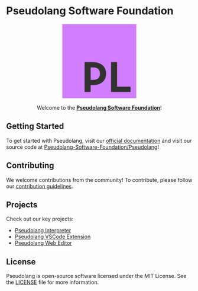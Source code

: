 # Pseudolang Software Foundation

<p align="center">
    <img src="https://github.com/PseudoLang-Software-Foundation/Pseudolang/raw/main/Pseudolang-Logo.png" alt="Pseudolang Logo" height="200px" width="auto">
</p>

<p align="center">
    Welcome to the <strong><a href="https://pseudo-lang.org">Pseudolang Software Foundation</a></strong>!
</p>

## Getting Started

To get started with Pseudolang, visit our [official documentation](https://docs.pseudo-lang.org) and visit our source code at [Pseudolang-Software-Foundation/Pseudolang](https://github.com/PseudoLang-Software-Foundation/Pseudolang)!

## Contributing

We welcome contributions from the community! To contribute, please follow our [contribution guidelines](https://github.com/PseudoLang-Software-Foundation/Pseudolang?tab=readme-ov-file#contributing).

## Projects

Check out our key projects:

- [Pseudolang Interpreter](https://github.com/PseudoLang-Software-Foundation/Pseudolang)
- [Pseudolang VSCode Extension](https://github.com/PseudoLang-Software-Foundation/Pseudolang-VSCode)
- [Pseudolang Web Editor](https://github.com/PseudoLang-Software-Foundation/Pseudolang-Web)

## License

Pseudolang is open-source software licensed under the MIT License. See the [LICENSE](https://github.com/Pseudolang/Pseudolang/LICENSE) file for more information.
